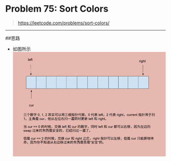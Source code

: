 # Problem 75: Sort Colors


> https://leetcode.com/problems/sort-colors/

-------
##思路
* 如图所示 ![](sortColor.jpg)

